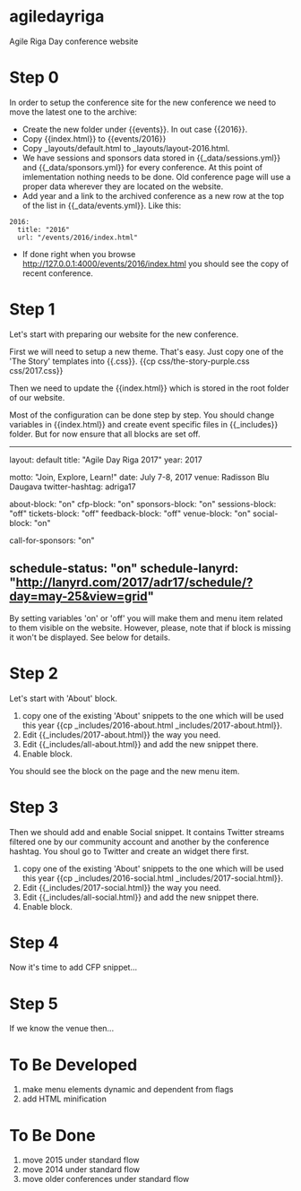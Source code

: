 agiledayriga
============

Agile Riga Day conference website


# Step 0
In order to setup the conference site for the new conference we need to move the latest one to the archive:
- Create the new folder under {{events}}. In out case {{2016}}.
- Copy {{index.html}} to {{events/2016}}
- Copy _layouts/default.html to _layouts/layout-2016.html.
- We have sessions and sponsors data stored in {{_data/sessions.yml}} and {{_data/sponsors.yml}} for every conference. At this point of imlementation nothing needs to be done. Old conference page will use a proper data wherever they are located on the website.
- Add year and a link to the archived conference as a new row at the top of the list in {{_data/events.yml}}. Like this:
```
2016:
  title: "2016"
  url: "/events/2016/index.html"
```

- If done right when you browse http://127.0.0.1:4000/events/2016/index.html you should see the copy of recent conference.

# Step 1
Let's start with preparing our website for the new conference.

First we will need to setup a new theme. That's easy. Just copy one of the 'The Story' templates into {{<year>.css}}.
{{cp css/the-story-purple.css css/2017.css}}

Then we need to update the {{index.html}} which is stored in the root folder of our website.

Most of the configuration can be done step by step. You should change variables in {{index.html}} and create event specific files in {{_includes}} folder. But for now ensure that all blocks are set off.

---
layout: default
title: "Agile Day Riga 2017"
year: 2017

motto: "Join, Explore, Learn!"
date: July 7-8, 2017
venue: Radisson Blu Daugava
twitter-hashtag: adriga17

about-block: "on"
cfp-block: "on"
sponsors-block: "on"
sessions-block: "off"
tickets-block: "off"
feedback-block: "off"
venue-block: "on"
social-block: "on"

call-for-sponsors: "on"

schedule-status: "on"
schedule-lanyrd: "http://lanyrd.com/2017/adr17/schedule/?day=may-25&view=grid"
---

By setting variables 'on' or 'off' you will make them and menu item related to them visible on the website. However, please, note that if block is missing it won't be displayed. See below for details.


# Step 2

Let's start with 'About' block.
1. copy one of the existing 'About' snippets to the one which will be used this year {{cp _includes/2016-about.html _includes/2017-about.html}}.
2. Edit {{_includes/2017-about.html}} the way you need.
3. Edit {{_includes/all-about.html}} and add the new snippet there.
4. Enable block.

You should see the block on the page and the new menu item.


# Step 3
Then we should add and enable Social snippet. It contains Twitter streams filtered one by our community account and another by the conference hashtag. You shoul go to Twitter and create an widget there first.

1. copy one of the existing 'About' snippets to the one which will be used this year {{cp _includes/2016-social.html _includes/2017-social.html}}.
2. Edit {{_includes/2017-social.html}} the way you need.
3. Edit {{_includes/all-social.html}} and add the new snippet there.
4. Enable block.


# Step 4

Now it's time to add CFP snippet...

# Step 5
If we know the venue then...




To Be Developed
===============
1. make menu elements dynamic and dependent from flags
2. add HTML minification

To Be Done
==========
1. move 2015 under standard flow
2. move 2014 under standard flow
3. move older conferences under standard flow